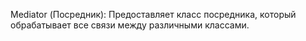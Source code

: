 Mediator (Посредник):
Предоставляет класс посредника, который обрабатывает
все связи между различными классами.